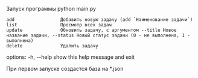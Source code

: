 Запуск программы python main.py

    add                 Добавить новую задачу (add `Наименование задачи`)
    list                Просмотр всех задач
    update              Обновить задачу, с аргументом --title Новое название задачи, --status Новый статус задачи (0 - не выполнена, 1 - выполнена)
    delete              Удалить задачу

options:
  -h, --help            show this help message and exit


При первом запуске создастся база на *.json